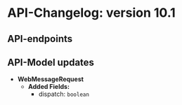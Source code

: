 # API-Changelog: version 10.1

## API-endpoints

## API-Model updates

- **WebMessageRequest**
  - **Added Fields:**
    - dispatch: `boolean`

